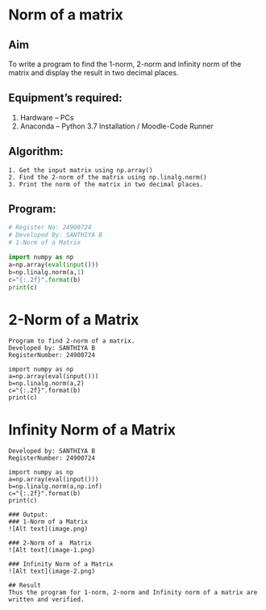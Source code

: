 # Norm of a matrix
## Aim
To write a program to find the 1-norm, 2-norm and infinity norm of the matrix and display the result in two decimal places.
## Equipment’s required:
1.	Hardware – PCs
2.	Anaconda – Python 3.7 Installation / Moodle-Code Runner
## Algorithm:
	1. Get the input matrix using np.array()   
    2. Find the 2-norm of the matrix using np.linalg.norm()
	3. Print the norm of the matrix in two decimal places.
## Program:
```Python
# Register No: 24900724
# Developed By: SANTHIYA B
# 1-Norm of a Matrix

import numpy as np
a=np.array(eval(input()))
b=np.linalg.norm(a,1)
c="{:.2f}".format(b)
print(c)

```


# 2-Norm of a Matrix
```
Program to find 2-norm of a matrix.
Developed by: SANTHIYA B
RegisterNumber: 24900724

import numpy as np
a=np.array(eval(input()))
b=np.linalg.norm(a,2)
c="{:.2f}".format(b)
print(c)
```


# Infinity Norm of a Matrix

```
Developed by: SANTHIYA B
RegisterNumber: 24900724

import numpy as np
a=np.array(eval(input()))
b=np.linalg.norm(a,np.inf)
c="{:.2f}".format(b)
print(c)
```



```
### Output:
### 1-Norm of a Matrix
![Alt text](image.png)

### 2-Norm of a  Matrix
![Alt text](image-1.png)

### Infinity Norm of a Matrix
![Alt text](image-2.png)

## Result
Thus the program for 1-norm, 2-norm and Infinity norm of a matrix are written and verified.

